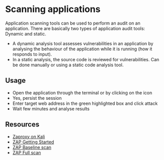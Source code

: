# Scanning applications

Application scanning tools can be used to perform an audit on an application. There are basically two types of
application audit tools: Dynamic and static.

* A dynamic analysis tool assesses vulnerabilities in an application by analysing the behaviour of the application
while it is running (how it responds to input).
* In a static analysis, the source code is reviewed for vulnerabilities. Can be done manually or using
a static code analysis tool.

## Usage

* Open the application through the terminal or by clicking on the icon
* Yes, persist the session
* Enter target web address in the green highlighted box and click attack
* Wait few minutes and analyse results

## Resources

* [Zaproxy on Kali](red-iac:docs/lab/zap)
* [ZAP Getting Started](https://www.zaproxy.org/getting-started/)
* [ZAP Baseline scan](https://www.zaproxy.org/docs/docker/baseline-scan/)
* [ZAP Full scan](https://www.zaproxy.org/docs/docker/full-scan/)
